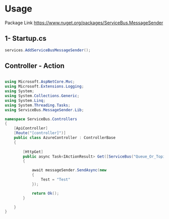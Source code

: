 # Usage

Package Link https://www.nuget.org/packages/ServiceBus.MessageSender
 ## 1- Startup.cs

```c#
services.AddServiceBusMessageSender();
```

## Controller - Action

```c#

using Microsoft.AspNetCore.Mvc;
using Microsoft.Extensions.Logging;
using System;
using System.Collections.Generic;
using System.Linq;
using System.Threading.Tasks;
using ServiceBus.MessageSender.Lib;

namespace ServiceBus.Controllers
{
    [ApiController]
    [Route("[controller]")]
    public class AzureController : ControllerBase
    {
        
        [HttpGet]
        public async Task<IActionResult> Get([ServiceBus("Queue_Or_Topic_Name", "ServiceBusConnection")] IServiceBusMessageSender messageSender)
        {

            await messageSender.SendAsync(new
            {
                Test = "Test"
            });

            return Ok();
        }

    }
}

```
